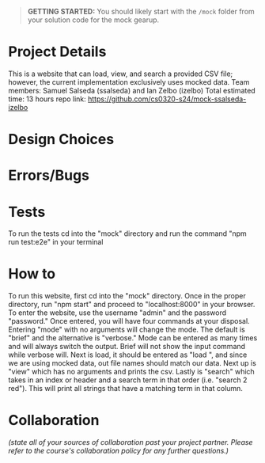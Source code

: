 > **GETTING STARTED:** You should likely start with the `/mock` folder from your solution code for the mock gearup.

# Project Details

This is a website that can load, view, and search a provided CSV file; however, the current implementation exclusively uses mocked data.
Team members: Samuel Salseda (ssalseda) and Ian Zelbo (izelbo)
Total estimated time: 13 hours
repo link: https://github.com/cs0320-s24/mock-ssalseda-izelbo

# Design Choices

# Errors/Bugs

# Tests

To run the tests cd into the "mock" directory and run the command "npm run test:e2e" in your terminal

# How to

To run this website, first cd into the "mock" directory. Once in the proper directory, run "npm start" and proceed to "localhost:8000" in your
browser. To enter the website, use the username "admin" and the password "password." Once entered, you will have four commands at your disposal.
Entering "mode" with no arguments will change the mode. The default is "brief" and the alternative is "verbose." Mode can be entered as many times
and will always switch the output. Brief will not show the input command while verbose will. Next is load, it should be entered as "load <file>", and
since we are using mocked data, out file names should match our data. Next up is "view" which has no arguments and prints the csv. Lastly is "search" which takes in an index or header and a search term in that order (i.e. "search 2 red"). This will print all strings that have a matching term in that
column.

# Collaboration

_(state all of your sources of collaboration past your project partner. Please refer to the course's collaboration policy for any further questions.)_
